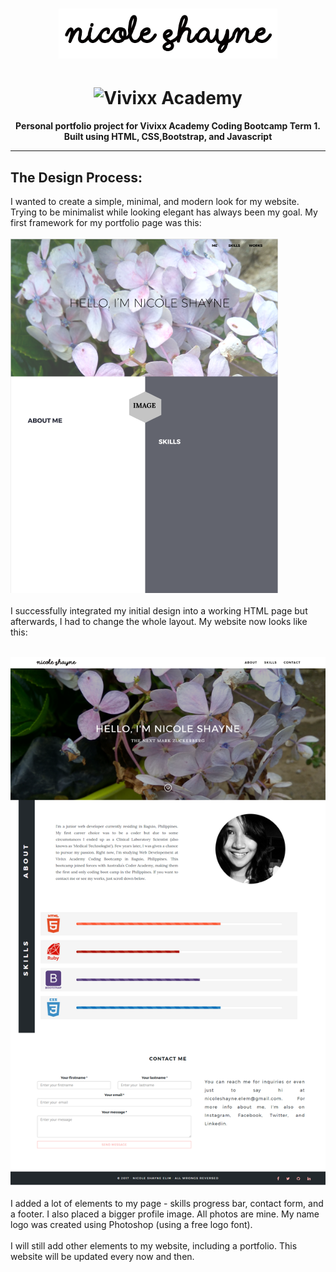 <h1 align="center"><a href="https://ncleshyne.github.io" target="_blank"><img width="350" height="80" alt="Nicole Shayne" src="images/l.png"></a></h1>
<h1 align="center">
 <img width="300" height="220" src="https://vivixxacademy.com/inetcon2017/wp-content/uploads/2017/04/vivixx-academy.png" alt="Vivixx Academy" />  </a>
</h1>

<p align="center"><b>Personal portfolio project for Vivixx Academy Coding Bootcamp Term 1.<br>
Built using HTML, CSS,Bootstrap, and Javascript
</b></p>

---


## The Design Process:

I wanted to create a simple, minimal, and modern look for my website. Trying to be minimalist while looking elegant has always been my goal. My first framework for my portfolio page was this:
<br>
<br>
![Previous](images/initial.png "Initial Framework")
<br>
<br>
I successfully integrated my initial design into a working HTML page but afterwards, I had to change the whole layout. My website now looks like this:
<br>
<br>

![Now](images/now.png "After")
<br>
<br>
I added a lot of elements to my page - skills progress bar, contact form, and a footer. I also placed a bigger profile image. All photos are mine. My name logo was created using Photoshop (using a free logo font). 
<br>
<br>
I will still add other elements to my website, including a portfolio. This website will be updated every now and then. 
